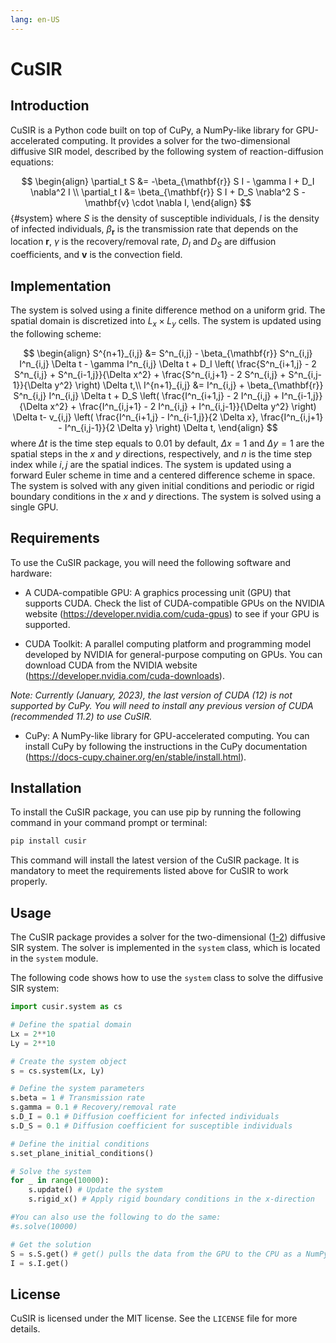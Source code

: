 ```yaml
---
lang: en-US
---
```


# CuSIR

## Introduction
CuSIR is a Python code built on top of CuPy, a NumPy-like library for GPU-accelerated computing. It provides a solver for the two-dimensional diffusive SIR model, described by the following system of reaction-diffusion equations:

$$
\begin{align}   
\partial_t S &= -\beta_{\mathbf{r}} S I - \gamma I + D_I \nabla^2 I \\ 
\partial_t I &= \beta_{\mathbf{r}} S I + D_S \nabla^2 S - \mathbf{v} \cdot \nabla I,
\end{align}
$${#system}
where $S$ is the density of susceptible individuals, $I$ is the density of infected individuals, $\beta_{\mathbf{r}}$ is the transmission rate that depends on the location $\mathbf{r}$, $\gamma$ is the recovery/removal rate, $D_I$ and $D_S$ are diffusion coefficients, and $\mathbf{v}$ is the convection field. 

## Implementation
The system is solved using a finite difference method on a uniform grid. The spatial domain is discretized into $L_x \times L_y$ cells. The system is updated using the following scheme:

$$
\begin{align}
S^{n+1}_{i,j} &= S^n_{i,j} - \beta_{\mathbf{r}} S^n_{i,j} I^n_{i,j} \Delta t - \gamma I^n_{i,j} \Delta t + D_I \left( \frac{S^n_{i+1,j} - 2 S^n_{i,j} + S^n_{i-1,j}}{\Delta x^2} + \frac{S^n_{i,j+1} - 2 S^n_{i,j} + S^n_{i,j-1}}{\Delta y^2} \right) \Delta t,\\
I^{n+1}_{i,j} &= I^n_{i,j} + \beta_{\mathbf{r}} S^n_{i,j} I^n_{i,j} \Delta t + D_S \left( \frac{I^n_{i+1,j} - 2 I^n_{i,j} + I^n_{i-1,j}}{\Delta x^2} + \frac{I^n_{i,j+1} - 2 I^n_{i,j} + I^n_{i,j-1}}{\Delta y^2} \right) \Delta t- v_{i,j} \left( \frac{I^n_{i+1,j} - I^n_{i-1,j}}{2 \Delta x}, \frac{I^n_{i,j+1} - I^n_{i,j-1}}{2 \Delta y} \right) \Delta t,
\end{align}
$$
where $\Delta t$ is the time step equals to $0.01$ by default, $\Delta x=1$ and $\Delta y=1$ are the spatial steps in the $x$ and $y$ directions, respectively, and $n$ is the time step index while $i,j$ are the spatial indices. The system is updated using a forward Euler scheme in time and a centered difference scheme in space. The system is solved with any given initial conditions and periodic or rigid boundary conditions in the $x$ and $y$ directions. The system is solved using a single GPU.


## Requirements

To use the CuSIR package, you will need the following software and hardware:

- A CUDA-compatible GPU: A graphics processing unit (GPU) that supports CUDA. Check the list of CUDA-compatible GPUs on the NVIDIA website (https://developer.nvidia.com/cuda-gpus) to see if your GPU is supported.

- CUDA Toolkit: A parallel computing platform and programming model developed by NVIDIA for general-purpose computing on GPUs. You can download CUDA from the NVIDIA website (https://developer.nvidia.com/cuda-downloads). 

*Note: Currently (January, 2023), the last version of CUDA (12) is not supported by CuPy. You will need to install any previous version of CUDA (recommended 11.2) to use CuSIR.* 

- CuPy: A NumPy-like library for GPU-accelerated computing. You can install CuPy by following the instructions in the CuPy documentation (https://docs-cupy.chainer.org/en/stable/install.html).

## Installation

To install the CuSIR package, you can use pip by running the following command in your command prompt or terminal:

```bash
pip install cusir
```

This command will install the latest version of the CuSIR package. It is mandatory to meet the requirements listed above for CuSIR to work properly.

## Usage

The CuSIR package provides a solver for the two-dimensional ([1-2](#heading-ids)) 
diffusive SIR system. The solver is implemented in the `system` class, which is located in the `system` module.

The following code shows how to use the `system` class to solve the diffusive SIR system:

```python
import cusir.system as cs

# Define the spatial domain
Lx = 2**10
Ly = 2**10

# Create the system object
s = cs.system(Lx, Ly)

# Define the system parameters
s.beta = 1 # Transmission rate
s.gamma = 0.1 # Recovery/removal rate  
s.D_I = 0.1 # Diffusion coefficient for infected individuals
s.D_S = 0.1 # Diffusion coefficient for susceptible individuals

# Define the initial conditions
s.set_plane_initial_conditions()

# Solve the system
for _ in range(10000):
    s.update() # Update the system
    s.rigid_x() # Apply rigid boundary conditions in the x-direction

#You can also use the following to do the same:
#s.solve(10000)

# Get the solution
S = s.S.get() # get() pulls the data from the GPU to the CPU as a NumPy array
I = s.I.get()
```




## License

CuSIR is licensed under the MIT license. See the `LICENSE` file for more details.




